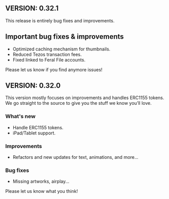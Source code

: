 ## VERSION: 0.32.1
This release is entirely bug fixes and improvements. 

## Important bug fixes & improvements
- Optimized caching mechanism for thumbnails.
- Reduced Tezos transaction fees.
- Fixed linked to Feral File accounts.

Please let us know if you find anymore issues!


## VERSION: 0.32.0

This version mostly focuses on improvements and handles ERC1155 tokens. We go straight to the source to give you the stuff we know you’ll love.

### What's new
- Handle ERC1155 tokens.
- iPad/Tablet support.

### Improvements
- Refactors and new updates for text, animations, and more...

### Bug fixes
- Missing artworks, airplay...

Please let us know what you think!
